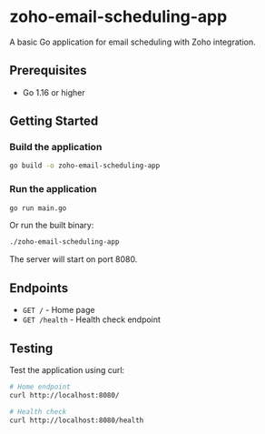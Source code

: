 # zoho-email-scheduling-app

A basic Go application for email scheduling with Zoho integration.

## Prerequisites

- Go 1.16 or higher

## Getting Started

### Build the application

```bash
go build -o zoho-email-scheduling-app
```

### Run the application

```bash
go run main.go
```

Or run the built binary:

```bash
./zoho-email-scheduling-app
```

The server will start on port 8080.

## Endpoints

- `GET /` - Home page
- `GET /health` - Health check endpoint

## Testing

Test the application using curl:

```bash
# Home endpoint
curl http://localhost:8080/

# Health check
curl http://localhost:8080/health
```